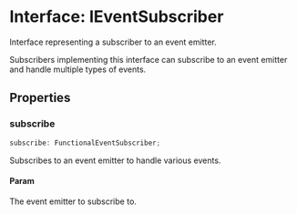 # Interface: IEventSubscriber

Interface representing a subscriber to an event emitter.

Subscribers implementing this interface can subscribe to an event emitter
and handle multiple types of events.

## Properties

### subscribe

```ts
subscribe: FunctionalEventSubscriber;
```

Subscribes to an event emitter to handle various events.

#### Param

The event emitter to subscribe to.
